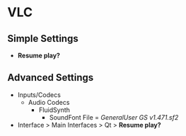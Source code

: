 # VLC

## Simple Settings

* **Resume play?**

## Advanced Settings

* Inputs/Codecs
  * Audio Codecs
    * FluidSynth
      * SoundFont File = _GeneralUser GS v1.471.sf2_
* Interface > Main Interfaces > Qt > **Resume play?**
